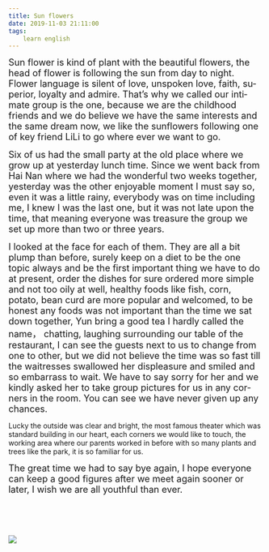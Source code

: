 ```yaml
---
title: Sun flowers
date: 2019-11-03 21:11:00
tags:
    learn english
---
```

<p .="margin:0cm;margin-bottom:.0001pt;text-align:justify;text-justify:
inter-ideograph;line-height:23.0pt;background:white"><span .="tran"><span lang="EN-US" .="font-family: Calibri, sans-serif; color: rgb(102, 102, 102); background-image: initial; background-position: initial; background-size: initial; background-repeat: initial; background-attachment: initial; background-origin: initial; background-clip: initial;"><font size="4">Sun flower is kind of plant with the beautiful
flowers, the head of flower is following the sun from day to night. Flower
language is silent of love, unspoken love, faith, superior, loyalty and admire.
That&#x2019;s why we called our intimate group is the one, because we are the
childhood friends and we do believe we have the same interests and the same
dream now, we like the sunflowers following one of key friend LiLi to go where
ever we want to go.</font></span></span></p>

<p .="margin:0cm;margin-bottom:.0001pt;text-align:justify;text-justify:
inter-ideograph;line-height:23.0pt;background:white"><span .="tran"><span lang="EN-US" .="font-family: Calibri, sans-serif; color: rgb(102, 102, 102); background-image: initial; background-position: initial; background-size: initial; background-repeat: initial; background-attachment: initial; background-origin: initial; background-clip: initial;"><font size="4">Six of us had the small party at the old place
where we grow up at yesterday lunch time. Since we went back from Hai Nan where
we had the wonderful two weeks together, yesterday was the other enjoyable
moment I must say so, even it was a little rainy, everybody was on time
including me, I knew I was the last one, but it was not late upon the time,
that meaning everyone was treasure the group we set up more than two or three
years.</font></span></span></p>

<p .="margin:0cm;margin-bottom:.0001pt;text-align:justify;text-justify:
inter-ideograph;line-height:23.0pt;background:white"><font size="4"><span .="tran"><span lang="EN-US" .="font-family: Calibri, sans-serif; color: rgb(102, 102, 102); background-image: initial; background-position: initial; background-size: initial; background-repeat: initial; background-attachment: initial; background-origin: initial; background-clip: initial;">I looked at the face for each of them. They are
all a bit plump than before, surely keep on a diet to be the one topic always and
be the first important thing we have to do at present, order the dishes for
sure ordered more simple and not too oily at well, healthy foods like fish,
corn, potato, bean curd are more popular and welcomed, to be honest any foods
was not important than the time we sat down together, Yun bring a good tea I
hardly called the name</span></span><span .="tran"><span .="color: rgb(102, 102, 102); background-image: initial; background-position: initial; background-size: initial; background-repeat: initial; background-attachment: initial; background-origin: initial; background-clip: initial;">&#xFF0C;</span></span><span .="tran"><span lang="EN-US" .="font-family: Calibri, sans-serif; color: rgb(102, 102, 102); background-image: initial; background-position: initial; background-size: initial; background-repeat: initial; background-attachment: initial; background-origin: initial; background-clip: initial;"> chatting, laughing surrounding our table of
the restaurant, I can see the guests next to us to change from one to other,
but we did not believe the time was so fast till the waitresses swallowed her
displeasure and smiled and so embarrass to wait. We have to say sorry for her
and we kindly asked her to take group pictures for us in any corners in the
room. You can see we have never given up any chances.</span></span></font></p><p .="margin:0cm;margin-bottom:.0001pt;text-align:justify;text-justify:
inter-ideograph;line-height:23.0pt;background:white"><span .="font-size: large; color: rgb(102, 102, 102); font-family: Calibri, sans-serif;">Lucky the outside was clear and bright, the most
famous theater which was standard building in our heart, each corners we would
like to touch, the working area where our parents worked in before with so many
plants and trees like the park, it is so familiar for us.</span></p>

<p .="margin:0cm;margin-bottom:.0001pt;text-align:justify;text-justify:
inter-ideograph;line-height:23.0pt;background:white"><span .="tran"><span lang="EN-US" .="font-family: Calibri, sans-serif; color: rgb(102, 102, 102); background-image: initial; background-position: initial; background-size: initial; background-repeat: initial; background-attachment: initial; background-origin: initial; background-clip: initial;"><font size="4">The great time we had to say bye again, I hope
everyone can keep a good figures after we meet again sooner or later, I wish we
are all youthful than ever.</font></span></span></p><p .="margin:0cm;margin-bottom:.0001pt;text-align:justify;text-justify:
inter-ideograph;line-height:23.0pt;background:white"><span .="tran"><span lang="EN-US" .="font-family: Calibri, sans-serif; color: rgb(102, 102, 102); background-image: initial; background-position: initial; background-size: initial; background-repeat: initial; background-attachment: initial; background-origin: initial; background-clip: initial;"><font size="4"><br></font></span></span></p><p .="margin:0cm;margin-bottom:.0001pt;text-align:justify;text-justify:
inter-ideograph;line-height:23.0pt;background:white"><span .="tran"><span lang="EN-US" .="font-size: 15pt; font-family: Calibri, sans-serif; color: rgb(102, 102, 102); background-image: initial; background-position: initial; background-size: initial; background-repeat: initial; background-attachment: initial; background-origin: initial; background-clip: initial;"><br></span></span></p><div class="uchome-message-pic"><img src="data/attachment/album/201908/13/101918e6hvatydqvgd66rd.jpg"><p></p></div>